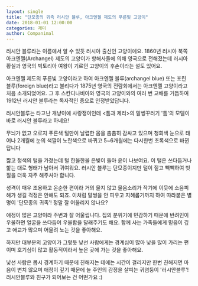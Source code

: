 ```yaml
---
layout: single
title: "단모종의 귀족 러시안 블루, 아크엔젤 제도의 푸른빛 고양이"
date: 2018-01-01 12:00:00
categories: 재미
author: Companimal
---
```


러시안 블루라는 이름에서 알 수 있듯 러시아 출신인 고양이에요. 1860년 러시아 북쪽 아크엔젤(Archangel) 제도의 고양이가 항해사들에 의해 영국으로 전해졌는데 러시아 황실과 영국의 빅토리아 여왕이 기르던 고양이의 후손이라는 설도 있어요.

아크엔젤 제도의 푸른빛 고양이라고 하여 아크엔젤 블루(archangel blue) 또는 포린 블루(foreign blue)라고 불리다가 1875년 영국의 전람회에서는 아크엔젤 고양이라고 처음 소개되었어요. 그 후 스칸디나비아와 영국의 고양이와의 여러 번 교배를 거듭하여 1912년 러시안 블루라는 독자적인 종으로 인정받았답니다.

러시안블루는 타고난 개냥이에 사랑쟁이인데 &lt;톰과 제리&gt;의 말썽꾸러기 '톰'의 모델이 바로 러시안 블루라고 하네요!

무늬가 없고 오로지 푸른색 털만이 날렵한 몸을 촘촘히 감싸고 있으며 청회색 눈으로 태어나 2개월에 눈의 색깔이 노란색으로 바뀌고 5~6개월에는 다시한번 초록색으로 바뀐답니다

짧고 청색의 털을 가졌는데 털 한올한올 은빛이 돌아 윤이 나보여요. 이 털은 쓰다듬거나 핥는 대로 형태가 남아서 귀여워요. 러시안 블루는 단모종이지만 털이 짙고 빽빽하여 빗질을 더욱 자주 해주셔야 합니다.

성격이 매우 조용하고 온순한 편이라 거의 울지 않고 울음소리가 작기에 이웃에 소음피해가 생길 걱정은 안해도 되죠. 이처럼 말썽을 안 피우고 지혜롭기까지 하여 따라붙은 별명이 '단모종의 귀족'! 정말 잘 어울리지 않나요?

애정이 많은 고양이라 주변과 잘 어울립니다. 집의 분위기에 민감하기 때문에 반려인이 우울하면 얼굴을 쓰다듬어 우울함을 달래주기도 해요. 함께 사는 가족들에게 믿음이 깊고 애교가 많으며 어울려 노는 것을 좋아해요.

하지만 대부분의 고양이가 그렇듯 낯선 사람에게는 경계심이 많아 낯을 많이 가리는 편이며 호기심이 많고 활동적이라서 높은 곳에 가는 것을 좋아해요.

낯선 사람은 몹시 경계하기 때문에 친해지는 데에는 시간이 걸리지만 한번 친해지면 마음이 변치 않으며 애정이 깊기 때문에 늘 주인의 감정을 살피는 귀염둥이 '러시안블루'! 러시안블루와 친구가 되어보는 건 어떤가요 :)
